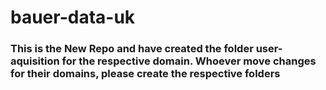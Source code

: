 # bauer-data-uk

### This is the New Repo and have created the folder user-aquisition for the respective domain. Whoever move changes for their domains, please create the respective folders   
